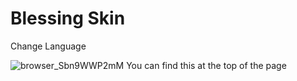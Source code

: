 # Blessing Skin

Change Language

![browser_Sbn9WWP2mM](https://user-images.githubusercontent.com/87885053/207530486-d608a77c-2d50-4612-a3d1-7aa8c70c225b.png)
You can find this at the top of the page
